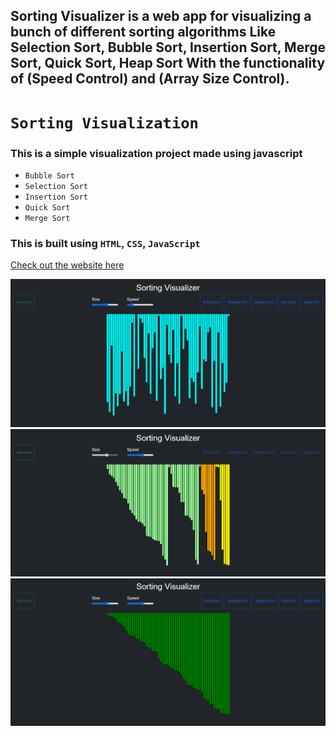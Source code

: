 ## Sorting Visualizer is a web app for visualizing a bunch of different sorting algorithms Like Selection Sort, Bubble Sort, Insertion Sort, Merge Sort, Quick Sort, Heap Sort With the functionality of (Speed Control) and (Array Size Control).


# `Sorting Visualization`
### This is a simple visualization project made using javascript 
- `Bubble Sort` 
- `Selection Sort`
- `Insertion Sort`
- `Quick Sort`
- `Merge Sort`


### This is built using `HTML`, `CSS`, `JavaScript` <br/>

[Check out the website here](https://github.com/GkY273303/sorting-visualization/)

<img src="img/img1.png"> <br/>
<img src="img/img2.png"> <br/>
<img src="img/img3.png"> <br/>
